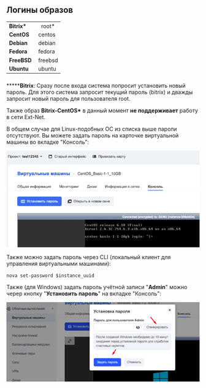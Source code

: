 Логины образов
--------------

<table border="0" cellpadding="5" cellspacing="3"><tbody><tr><td><strong>Bitrix*</strong></td><td>&nbsp; &nbsp;root*</td></tr><tr><td><strong>CentOS</strong></td><td>&nbsp;centos</td></tr><tr><td><strong>Debian</strong></td><td>&nbsp;debian</td></tr><tr><td><strong>Fedora</strong></td><td>&nbsp;fedora</td></tr><tr><td><strong>FreeBSD</strong></td><td>&nbsp;freebsd</td></tr><tr><td><strong>Ubuntu</strong></td><td>&nbsp;ubuntu</td></tr></tbody></table>

### 

**\*****Bitrix**: Сразу после входа система попросит установить новый пароль. Для этого система запросит текущий пароль (bitrix) и дважды запросит новый пароль для пользователя root.

Также образ **Bitrix-CentOS\*** в данный момент **не поддерживает** работу в сети Ext-Net.

В общем случае для Linux-подобных ОС из списка выше пароли отсутствуют. Вы можете задать пароль на карточке виртуальной машины во вкладке "Консоль":

![](./assets/1584005505749-1584005505749.png)

Также можно задать пароль через CLI (локальный клиент для управления виртуальными машинами):

```
nova set-password $instance_uuid
```

Также (для Windows) задать пароль учётной записи "**Admin**" можно череp кнопку "**Установить пароль**" на вкладке "Консоль":

![](./assets/1586006263398-1586006263398.png)